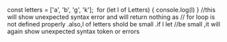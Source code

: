 const letters = ['a', 'b', 'g', 'k'];
​
for (let l of Letters) {
  console.log(l)
}
//this will show unexpected syntax error and will return nothing as 
 // for loop is not defined properly .also,l of letters shold be small .if l let //be small ,it will again show unexpected syntax token or errors
